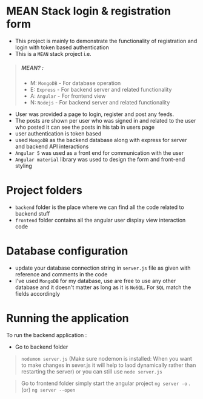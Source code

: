 # MEAN Stack login & registration form

-   This project is mainly to demonstrate the functionality of registration and login with token based authentication
-   This is a `MEAN` stack project i.e.

> ##### MEAN? :
>
> -   M: `MongoDB` - For database operation
> -   E: `Express` - For backend server and related functionality
> -   A: `Angular` - For frontend view
> -   N: `Nodejs` - For backend server and related functionality

-   User was provided a page to login, register and post any feeds.
-   The posts are shown per user who was signed in and related to the user who posted it can see the posts in his tab in users page
-   user authentication is token based
-   used `MongoDB` as the backend database along with express for server and backend API interactions
-   `Angular 5` was used as a front end for communication with the user
-   `Angular material` library was used to design the form and front-end styling

# Project folders

-   `backend` folder is the place where we can find all the code related to backend stuff
-   `frontend` folder contains all the angular user display view interaction code

# Database configuration

-   update your database connection string in `server.js` file as given with reference and comments in the code
-   I've used `MongoDB` for my database, use are free to use any other database and it doesn't matter as long as it is `NoSQL`. For `SQL` match the fields accordingly

# Running the application 
To run the backend application :

- Go to backend folder
> `nodemon server.js`
> (Make sure nodemon is installed: When you want to make changes in sever.js it will help to laod dynamically rather than  
> restarting the server) or you can still use 
> `node server.js`
      
> Go to frontend folder
> simply start the angular project 
> `ng server -o` . (or) `ng server --open`
